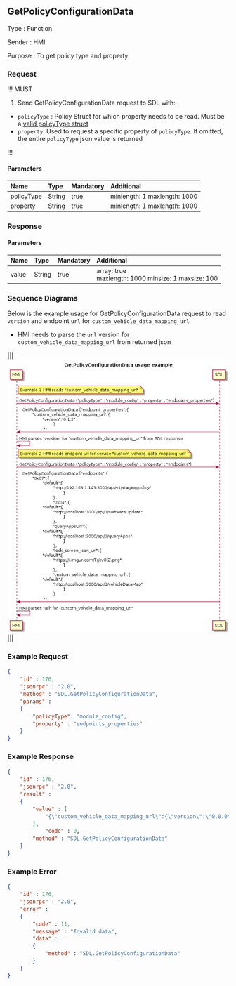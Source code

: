## GetPolicyConfigurationData

Type
: Function

Sender
: HMI

Purpose
: To get policy type and property


### Request

!!! MUST
 
1. Send GetPolicyConfigurationData request to SDL with: 
* `policyType` : Policy Struct for which property needs to be read. Must be a [valid policyType struct](https://github.com/smartdevicelink/sdl_core/blob/master/src/components/policy/policy_regular/include/policy/policy_table/types.h#L288)
* `property`: Used to request a specific property of `policyType`. If omitted, the entire `policyType` json value is returned

!!!


#### Parameters

|Name|Type|Mandatory|Additional|
|:---|:---|:--------|:---------|
|policyType|String|true|minlength: 1 maxlength: 1000|
|property|String|true|minlength: 1 maxlength: 1000|

### Response

#### Parameters

|Name|Type|Mandatory|Additional|
|:---|:---|:--------|:---------|
|value|String|true|array: true <br> maxlength: 1000 minsize: 1 maxsize: 100|
 

### Sequence Diagrams

Below is the example usage for GetPolicyConfigurationData request to read `version` and endpoint `url` for `custom_vehicle_data_mapping_url`

* HMI needs to parse the `url` version for `custom_vehicle_data_mapping_url` from returned json 

|||
![GetPolicyConfigurationData](./assets/GetPolicyConfigurationData.png)
|||

### Example Request

```json
{
	"id" : 176,
	"jsonrpc" : "2.0",
	"method" : "SDL.GetPolicyConfigurationData",
	"params" :
	{
		"policyType": "module_config",
		"property" : "endpoints_properties"
	}
}
```
### Example Response

```json
{
	"id" : 176,
	"jsonrpc" : "2.0",
	"result" :
	{
		"value" : [
			"{\"custom_vehicle_data_mapping_url\":{\"version\":\"0.0.0\"}}"
		],
	    	"code" : 0,
		"method" : "SDL.GetPolicyConfigurationData"
	}
}
```

### Example Error

```json
{
	"id" : 176,
	"jsonrpc" : "2.0",
	"error" :
	{
		"code" : 11,
		"message" : "Invalid data",
		"data" :
		{
			"method" : "SDL.GetPolicyConfigurationData"
		}
	}
}
```
